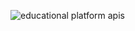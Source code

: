 ![educational platform apis](https://github.com/user-attachments/assets/2ba6d901-83d6-4b7b-bc55-7539ce87ee11)
